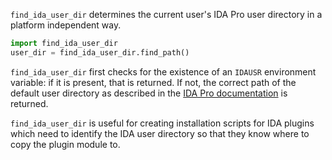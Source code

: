 `find_ida_user_dir` determines the current user's IDA Pro user directory in a platform independent way.

```python
import find_ida_user_dir
user_dir = find_ida_user_dir.find_path()
```

`find_ida_user_dir` first checks for the existence of an `IDAUSR` environment variable: if it is present, that is returned. If not, the correct path of the default user directory as described in the [IDA Pro documentation](https://www.hex-rays.com/products/ida/support/idadoc/1375.shtml) is returned.

`find_ida_user_dir` is useful for creating installation scripts for IDA plugins which need to identify the IDA user directory so that they know where to copy the plugin module to.